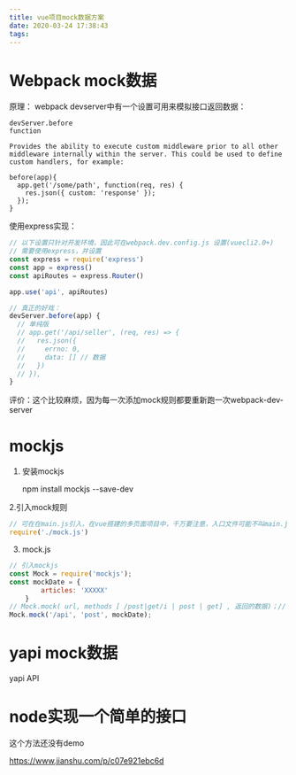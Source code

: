```yaml
---
title: vue项目mock数据方案
date: 2020-03-24 17:38:43
tags:
---
```



# Webpack mock数据
原理： 
webpack devserver中有一个设置可用来模拟接口返回数据：

    devServer.before
    function
    
    Provides the ability to execute custom middleware prior to all other middleware internally within the server. This could be used to define custom handlers, for example:
    
    before(app){
      app.get('/some/path', function(req, res) {
        res.json({ custom: 'response' });
      });
    }

使用express实现：
```js
// 以下设置只针对开发环境，因此可在webpack.dev.config.js 设置(vuecli2.0+)
// 需要使用express，并设置
const express = require('express')
const app = express()
const apiRoutes = express.Router()

app.use('api', apiRoutes)

// 真正的好戏：
devServer.before(app) {
  // 单纯版
  // app.get('/api/seller', (req, res) => {
  //   res.json({
  //     errno: 0,
  //     data: [] // 数据
  //   })
  // }),
}

```
评价：这个比较麻烦，因为每一次添加mock规则都要重新跑一次webpack-dev-server


# mockjs
1. 安装mockjs

    npm install mockjs --save-dev

2.引入mock规则

```js
// 可在在main.js引入，在vue搭建的多页面项目中，千万要注意，入口文件可能不叫main.js，不要犯糊涂了！（在这里被坑了哭）
require('./mock.js')
```
3. mock.js
```js
// 引入mockjs
const Mock = require('mockjs');
const mockDate = {
        articles: 'XXXXX'
    }
// Mock.mock( url, methods [ /post|get/i | post | get] , 返回的数据)；// /post|get/i 匹配post和get模式 也可以用'post'或'get'
Mock.mock('/api', 'post', mockDate);
```

# yapi mock数据
yapi API 


# node实现一个简单的接口
这个方法还没有demo



https://www.jianshu.com/p/c07e921ebc6d